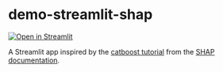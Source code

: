 # demo-streamlit-shap

[![Open in Streamlit](https://static.streamlit.io/badges/streamlit_badge_black_white.svg)](https://share.streamlit.io/streamlit/demo-streamlit-shap/main)


A Streamlit app inspired by the [catboost tutorial](https://shap.readthedocs.io/en/latest/example_notebooks/tabular_examples/tree_based_models/Catboost%20tutorial.html) from the [SHAP documentation](https://shap.readthedocs.io/en/latest/index.html).
